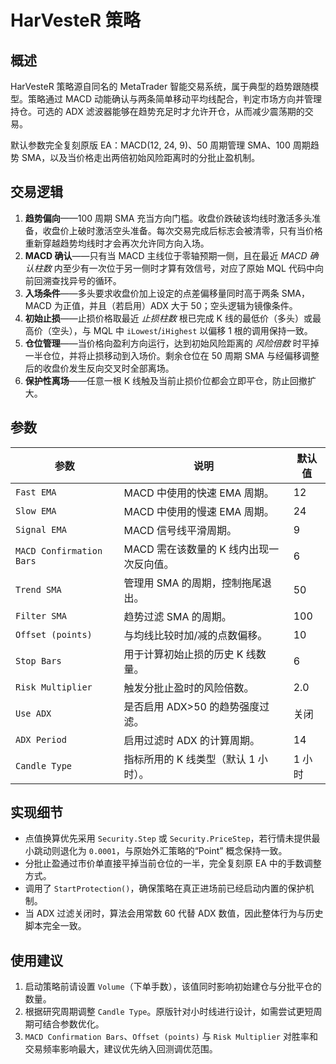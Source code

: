# HarVesteR 策略

## 概述
HarVesteR 策略源自同名的 MetaTrader 智能交易系统，属于典型的趋势跟随模型。策略通过 MACD 动能确认与两条简单移动平均线配合，判定市场方向并管理持仓。可选的 ADX 滤波器能够在趋势充足时才允许开仓，从而减少震荡期的交易。

默认参数完全复刻原版 EA：MACD(12, 24, 9)、50 周期管理 SMA、100 周期趋势 SMA，以及当价格走出两倍初始风险距离时的分批止盈机制。

## 交易逻辑
1. **趋势偏向**——100 周期 SMA 充当方向门槛。收盘价跌破该均线时激活多头准备，收盘价上破时激活空头准备。每次交易完成后标志会被清零，只有当价格重新穿越趋势均线时才会再次允许同方向入场。
2. **MACD 确认**——只有当 MACD 主线位于零轴预期一侧，且在最近 *MACD 确认柱数* 内至少有一次位于另一侧时才算有效信号，对应了原始 MQL 代码中向前回溯查找异号的循环。
3. **入场条件**——多头要求收盘价加上设定的点差偏移量同时高于两条 SMA，MACD 为正值，并且（若启用）ADX 大于 50；空头逻辑为镜像条件。
4. **初始止损**——止损价格取最近 *止损柱数* 根已完成 K 线的最低价（多头）或最高价（空头），与 MQL 中 `iLowest`/`iHighest` 以偏移 1 根的调用保持一致。
5. **仓位管理**——当价格向盈利方向运行，达到初始风险距离的 *风险倍数* 时平掉一半仓位，并将止损移动到入场价。剩余仓位在 50 周期 SMA 与经偏移调整后的收盘价发生反向交叉时全部离场。
6. **保护性离场**——任意一根 K 线触及当前止损价位都会立即平仓，防止回撤扩大。

## 参数
| 参数 | 说明 | 默认值 |
| --- | --- | --- |
| `Fast EMA` | MACD 中使用的快速 EMA 周期。 | 12 |
| `Slow EMA` | MACD 中使用的慢速 EMA 周期。 | 24 |
| `Signal EMA` | MACD 信号线平滑周期。 | 9 |
| `MACD Confirmation Bars` | MACD 需在该数量的 K 线内出现一次反向值。 | 6 |
| `Trend SMA` | 管理用 SMA 的周期，控制拖尾退出。 | 50 |
| `Filter SMA` | 趋势过滤 SMA 的周期。 | 100 |
| `Offset (points)` | 与均线比较时加/减的点数偏移。 | 10 |
| `Stop Bars` | 用于计算初始止损的历史 K 线数量。 | 6 |
| `Risk Multiplier` | 触发分批止盈时的风险倍数。 | 2.0 |
| `Use ADX` | 是否启用 ADX>50 的趋势强度过滤。 | 关闭 |
| `ADX Period` | 启用过滤时 ADX 的计算周期。 | 14 |
| `Candle Type` | 指标所用的 K 线类型（默认 1 小时）。 | 1 小时 |

## 实现细节
- 点值换算优先采用 `Security.Step` 或 `Security.PriceStep`，若行情未提供最小跳动则退化为 `0.0001`，与原始外汇策略的“Point” 概念保持一致。
- 分批止盈通过市价单直接平掉当前仓位的一半，完全复刻原 EA 中的手数调整方式。
- 调用了 `StartProtection()`，确保策略在真正进场前已经启动内置的保护机制。
- 当 ADX 过滤关闭时，算法会用常数 60 代替 ADX 数值，因此整体行为与历史脚本完全一致。

## 使用建议
1. 启动策略前请设置 `Volume`（下单手数），该值同时影响初始建仓与分批平仓的数量。
2. 根据研究周期调整 `Candle Type`。原版针对小时线进行设计，如需尝试更短周期可结合参数优化。
3. `MACD Confirmation Bars`、`Offset (points)` 与 `Risk Multiplier` 对胜率和交易频率影响最大，建议优先纳入回测调优范围。

